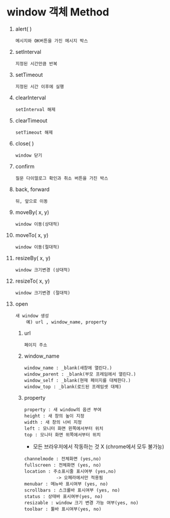 # window 객체 Method
1. alert( )
    ```
    메시지와 OK버튼을 가진 메시지 박스
    ```
2. setInterval
    ```
    지정된 시간만큼 반복
    ```
3. setTimeout
    ```
    지정된 시간 이후에 실행
    ```
4. clearInterval
    ```
    setInterval 해제
    ```
5. clearTimeout
    ```
    setTimeout 해제
    ```
6. close( )
    ```
    window 닫기
    ```
7. confirm
    ```
    질문 다이얼로그 확인과 취소 버튼을 가진 박스
    ```
8. back, forward
    ```
    뒤, 앞으로 이동
    ```
9. moveBy( x, y)
    ```
    window 이동(상대적)
    ```
10. moveTo( x, y)
    ```
    window 이동(절대적)
    ```
11. resizeBy( x, y) 
    ```
    window 크기변경 (상대적)
    ```
12. resizeTo( x, y) 
    ```
    window 크기변경 (절대적)
    ```
13. open
    ```
    새 window 생성
        예) url , window_name, property
    ```
    1. url
        ```
        페이지 주소
        ```
    2. window_name
        ```
        window_name : _blank(새창에 열린다.)
        window_parent : _blank(부모 프레임에서 열린다.)
        window_self : _blank(현재 페이지를 대체한다.)
        window_top : _blank(로드된 프레임셋 대체)
        ```
    3. property
        ```
        property : 새 window의 옵션 부여
        height : 새 창의 높이 지정
        width : 새 창의 너비 지정
        left : 모니터 화면 왼쪽에서부터 위치
        top : 모니터 화면 위쪽에서부터 위치
        ```
        - 모든 브라우저에서 작동하는 것 X (chrome에서 모두 불가능)
        ```
        channelmode : 전체화면 (yes,no)
        fullscreen : 전체화면 (yes, no)
        location : 주소표시줄 표시여부 (yes,no) 
                    -> 오페라에서만 적용됨
        menubar : 메뉴바 표시여부 (yes, no)
        scrollbars : 스크롤바 표시여부 (yes, no)
        status : 상태바 표시여부(yes, no)
        resizable : window 크기 변경 가능 여부(yes, no)
        toolbar : 툴바 표시여부(yes, no)
        ```
